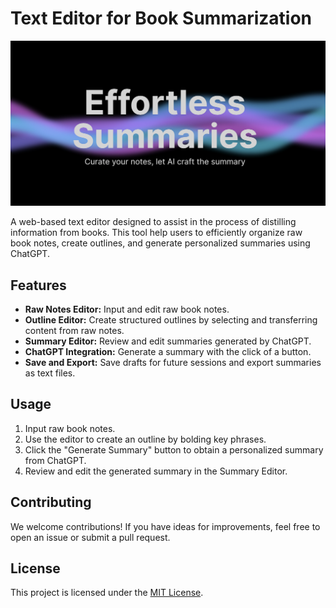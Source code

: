 # Text Editor for Book Summarization

![Banner](public/opengraph-image.png)

A web-based text editor designed to assist in the process of distilling information from books. This tool help users to efficiently organize raw book notes, create outlines, and generate personalized summaries using ChatGPT.

## Features

- **Raw Notes Editor:** Input and edit raw book notes.
- **Outline Editor:** Create structured outlines by selecting and transferring content from raw notes.
- **Summary Editor:** Review and edit summaries generated by ChatGPT.
- **ChatGPT Integration:** Generate a summary with the click of a button.
- **Save and Export:** Save drafts for future sessions and export summaries as text files.

## Usage

1. Input raw book notes.
2. Use the editor to create an outline by bolding key phrases.
3. Click the "Generate Summary" button to obtain a personalized summary from ChatGPT.
4. Review and edit the generated summary in the Summary Editor.

## Contributing

We welcome contributions! If you have ideas for improvements, feel free to open an issue or submit a pull request.

## License

This project is licensed under the [MIT License](LICENSE.md).
